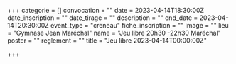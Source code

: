 +++
categorie = []
convocation = ""
date = 2023-04-14T18:30:00Z
date_inscription = ""
date_tirage = ""
description = ""
end_date = 2023-04-14T20:30:00Z
event_type = "creneau"
fiche_inscription = ""
image = ""
lieu = "Gymnase Jean Maréchal"
name = "Jeu libre 20h30 -22h30 Maréchal"
poster = ""
reglement = ""
title = "Jeu libre 2023-04-14T00:00:00Z"

+++

